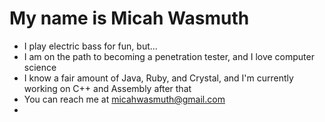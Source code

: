 # My name is Micah Wasmuth
- I play electric bass for fun, but...
- I am on the path to becoming a penetration tester, and I love computer science
- I know a fair amount of Java, Ruby, and Crystal, and I'm currently working on C++ and Assembly after that
- You can reach me at micahwasmuth@gmail.com
- 
